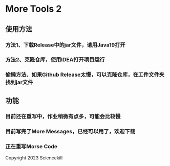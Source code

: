 # More Tools 2

## 使用方法

### 方法1、下载Release中的jar文件，请用Java19打开

### 方法2、克隆仓库，使用IDEA打开项目运行

### 偷懒方法、如果Github Release太慢，可以克隆仓库，在工件文件夹找到jar文件

## 功能

### 目前还在重写中，作业稍微有点多，可能会比较慢

### 目前写完了More Messages，已经可以用了，欢迎下载

### 正在重写Morse Code

Copyright 2023 Sciencekill 